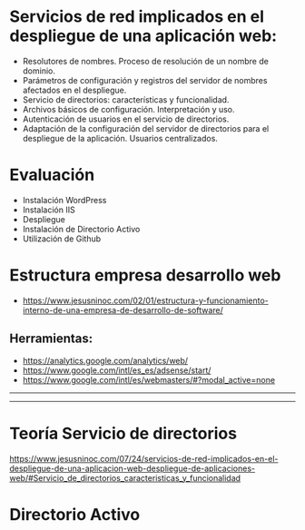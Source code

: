 # Servicios de red implicados en el despliegue de una aplicación web:
- Resolutores de nombres. Proceso de resolución de un nombre de dominio.
- Parámetros de configuración y registros del servidor de nombres afectados en el despliegue.
- Servicio de directorios: características y funcionalidad.
- Archivos básicos de configuración. Interpretación y uso.
- Autenticación de usuarios en el servicio de directorios.
- Adaptación de la configuración del servidor de directorios para el despliegue de la aplicación. Usuarios centralizados.

# Evaluación
- Instalación WordPress
- Instalación IIS
- Despliegue
- Instalación de Directorio Activo
- Utilización de Github

# Estructura empresa desarrollo web
* https://www.jesusninoc.com/02/01/estructura-y-funcionamiento-interno-de-una-empresa-de-desarrollo-de-software/

## Herramientas:
- https://analytics.google.com/analytics/web/
- https://www.google.com/intl/es_es/adsense/start/
- https://www.google.com/intl/es/webmasters/#?modal_active=none

---------
---------

# Teoría Servicio de directorios
https://www.jesusninoc.com/07/24/servicios-de-red-implicados-en-el-despliegue-de-una-aplicacion-web-despliegue-de-aplicaciones-web/#Servicio_de_directorios_caracteristicas_y_funcionalidad

# Directorio Activo
